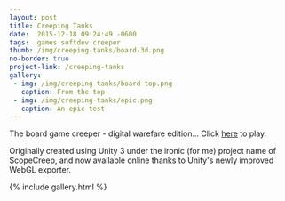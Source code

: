 ```yaml
---
layout: post
title: Creeping Tanks
date:  2015-12-18 09:24:49 -0600
tags:  games softdev creeper
thumb: /img/creeping-tanks/board-3d.png
no-border: true
project-link: /creeping-tanks
gallery:
 - img: /img/creeping-tanks/board-top.png
   caption: From the top
 - img: /img/creeping-tanks/epic.png
   caption: An epic test
---
```

The board game creeper - digital warefare edition...<!--more-->
Click [here](/creeping-tanks/) to play.

Originally created using Unity 3 under the ironic (for me) project name of ScopeCreep, and now available online thanks to Unity's newly improved WebGL exporter.  


{% include gallery.html %}